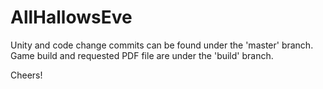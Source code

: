 # AllHallowsEve

Unity and code change commits can be found under the 'master' branch.
Game build and requested PDF file are under the 'build' branch.

Cheers!
